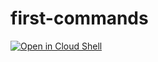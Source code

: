 # first-commands

[![Open in Cloud Shell](https://gstatic.com/cloudssh/images/open-btn.svg)](https://shell.cloud.google.com/cloudshell/open?cloudshell_git_repo=https://github.com/WeScale/kubernetes-formation&cloudshell_tutorial=Day-1_Containers/1-first-docker-commands/tutorial.md&show=terminal&cloudshell_git_branch=refacto-google-demo)
